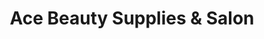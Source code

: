---
title: "Ace Beauty Supplies & Salon"
url: /milton/ace-beauty-supplies-and-salon/
shop: beauty
---